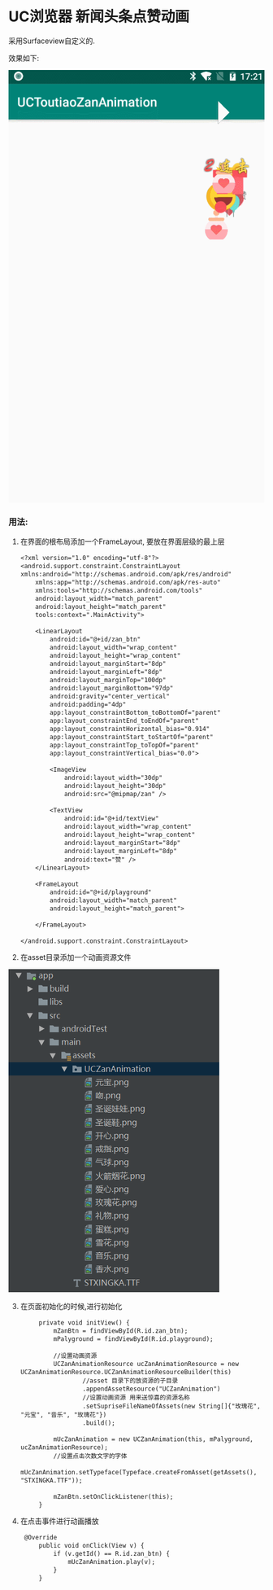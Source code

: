 # UC浏览器 新闻头条点赞动画


采用Surfaceview自定义的.

效果如下:

![image](./pics.gif)


### 用法:

1.  在界面的根布局添加一个FrameLayout, 要放在界面层级的最上层

        <?xml version="1.0" encoding="utf-8"?>
        <android.support.constraint.ConstraintLayout xmlns:android="http://schemas.android.com/apk/res/android"
            xmlns:app="http://schemas.android.com/apk/res-auto"
            xmlns:tools="http://schemas.android.com/tools"
            android:layout_width="match_parent"
            android:layout_height="match_parent"
            tools:context=".MainActivity">

            <LinearLayout
                android:id="@+id/zan_btn"
                android:layout_width="wrap_content"
                android:layout_height="wrap_content"
                android:layout_marginStart="8dp"
                android:layout_marginLeft="8dp"
                android:layout_marginTop="100dp"
                android:layout_marginBottom="97dp"
                android:gravity="center_vertical"
                android:padding="4dp"
                app:layout_constraintBottom_toBottomOf="parent"
                app:layout_constraintEnd_toEndOf="parent"
                app:layout_constraintHorizontal_bias="0.914"
                app:layout_constraintStart_toStartOf="parent"
                app:layout_constraintTop_toTopOf="parent"
                app:layout_constraintVertical_bias="0.0">

                <ImageView
                    android:layout_width="30dp"
                    android:layout_height="30dp"
                    android:src="@mipmap/zan" />

                <TextView
                    android:id="@+id/textView"
                    android:layout_width="wrap_content"
                    android:layout_height="wrap_content"
                    android:layout_marginStart="8dp"
                    android:layout_marginLeft="8dp"
                    android:text="赞" />
            </LinearLayout>

            <FrameLayout
                android:id="@+id/playground"
                android:layout_width="match_parent"
                android:layout_height="match_parent">

            </FrameLayout>

        </android.support.constraint.ConstraintLayout>

2. 在asset目录添加一个动画资源文件

![image](./aseetpic.png)


3. 在页面初始化的时候,进行初始化

            private void initView() {
                mZanBtn = findViewById(R.id.zan_btn);
                mPalyground = findViewById(R.id.playground);

                //设置动画资源
                UCZanAnimationResource ucZanAnimationResource = new UCZanAnimationResource.UCZanAnimationResourceBuilder(this)
                        //asset 目录下的放资源的子目录
                        .appendAssetResource("UCZanAnimation")
                        //设置动画资源 用来送惊喜的资源名称
                        .setSupriseFileNameOfAssets(new String[]{"玫瑰花", "元宝", "音乐", "玫瑰花"})
                        .build();

                mUcZanAnimation = new UCZanAnimation(this, mPalyground, ucZanAnimationResource);
                //设置点击次数文字的字体
                mUcZanAnimation.setTypeface(Typeface.createFromAsset(getAssets(), "STXINGKA.TTF"));

                mZanBtn.setOnClickListener(this);
            }

4. 在点击事件进行动画播放

        @Override
            public void onClick(View v) {
                if (v.getId() == R.id.zan_btn) {
                    mUcZanAnimation.play(v);
                }
            }